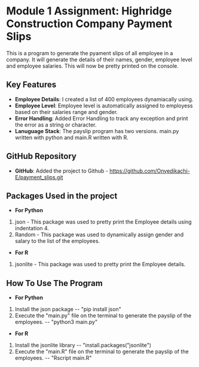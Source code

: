 # Module 1 Assignment: Highridge Construction Company Payment Slips 

This is a program to generate the pyament slips of all employee in a company. It will generate the details of their names, gender, employee level and employee salaries. This will now be pretty printed on the console.


## Key Features

- **Employee Details**: I created a list of 400 employees dynamiacally using.
- **Employee Level**: Employee level is automatically assigned to employess based on their salaries range and gender.
- **Error Handling**: Added Error Handling to track any exception and print the error as a string or character.
- **Lanuguage Stack**: The payslip program has two versions. main.py written with python and main.R written with R.


## GitHub Repository

- **GitHub**: Added the project to Github - https://github.com/Onyedikachi-E/payment_slips.git

## Packages Used in the project
- **For Python**
1. json - This package was used to pretty print the Employee details using indentation 4.
2. Random - This package was used to dynamically assign gender and salary to the list of the employees.

- **For R**
1. jsonlite - This package was used to pretty print the Employee details.


## How To Use The Program
- **For Python**
1. Install the json package -- "pip install json"
2. Execute the "main.py" file on the terminal to generate the payslip of the employees. -- "python3 main.py"

- **For R**
1. Install the jsonlite library -- "install.packages("jsonlite")
2. Execute the "main.R" file on the terminal to generate the payslip of the employees. -- "Rscript main.R"